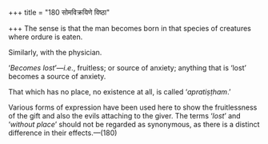 +++
title = "180 सोमविक्रयिणे विष्ठा"

+++
The sense is that the man becomes born in that species of creatures
where ordure is eaten.

Similarly, with the physician.

‘*Becomes lost*’—*i.e*., fruitless; or source of anxiety; anything that
is ‘lost’ becomes a source of anxiety.

That which has no place, no existence at all, is called ‘*apratiṣṭham*.’

Various forms of expression have been used here to show the
fruitlessness of the gift and also the evils attaching to the giver. The
terms ‘*lost*’ and ‘*without place*’ should not be regarded as
synonymous, as there is a distinct difference in their effects.—(180)


